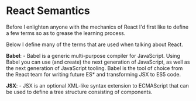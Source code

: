 # React Semantics

Before I enlighten anyone with the mechanics of React I'd first like to define a few terms so as to grease the learning process. 

Below I define many of the terms that are used when talking about React.

**Babel**: - Babel is a generic multi-purpose compiler for JavaScript. Using Babel you can use (and create) the next generation of JavaScript, as well as the next generation of JavaScript tooling. Babel is the tool of choice from the React team for writing future ES* and transforming JSX to ES5 code.

**JSX**: - JSX is an optional XML-like syntax extension to ECMAScript that can be used to define a tree structure consisting of components.










